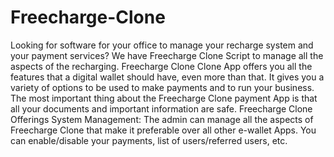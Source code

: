 # Freecharge-Clone
Looking for software for your office to manage your recharge system and your payment services? We have Freecharge Clone Script to manage all the aspects of the recharging. Freecharge Clone Clone App offers you all the features that a digital wallet should have, even more than that. It gives you a variety of options to be used to make payments and to run your business. The most important thing about the Freecharge Clone payment App is that all your documents and important information are safe. Freecharge Clone Offerings System Management: The admin can manage all the aspects of Freecharge Clone that make it preferable over all other e-wallet Apps. You can enable/disable your payments, list of users/referred users, etc.
